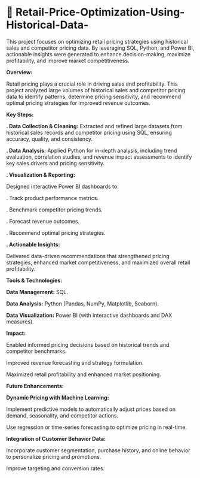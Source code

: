 # 🛒 Retail-Price-Optimization-Using-Historical-Data-


This project focuses on optimizing retail pricing strategies using historical sales and competitor pricing data. By leveraging SQL, Python, and Power BI, actionable insights were generated to enhance decision-making, maximize profitability, and improve market competitiveness.


**Overview:**

Retail pricing plays a crucial role in driving sales and profitability. This project analyzed large volumes of historical sales and competitor pricing data to identify patterns, determine pricing sensitivity, and recommend optimal pricing strategies for improved revenue outcomes.


 **Key Steps:**


**. Data Collection & Cleaning:** Extracted and refined large datasets from historical sales records and competitor pricing using SQL, ensuring accuracy, quality, and consistency.

**. Data Analysis:** Applied Python for in-depth analysis, including trend evaluation, correlation studies, and revenue impact assessments to identify key sales drivers and pricing sensitivity.

**. Visualization & Reporting:** 

  Designed interactive Power BI dashboards to:

. Track product performance metrics.

. Benchmark competitor pricing trends.

. Forecast revenue outcomes.

. Recommend optimal pricing strategies.

**. Actionable Insights:** 

Delivered data-driven recommendations that strengthened pricing strategies, enhanced market competitiveness, and maximized overall retail profitability.

**Tools & Technologies:**

**Data Management:** SQL.

**Data Analysis:** Python (Pandas, NumPy, Matplotlib, Seaborn).

**Data Visualization:** Power BI (with interactive dashboards and DAX measures).

**Impact:**

Enabled informed pricing decisions based on historical trends and competitor benchmarks.

Improved revenue forecasting and strategy formulation.

Maximized retail profitability and enhanced market positioning.

**Future Enhancements:**

**Dynamic Pricing with Machine Learning:**

Implement predictive models to automatically adjust prices based on demand, seasonality, and competitor actions.

Use regression or time-series forecasting to optimize pricing in real-time.

**Integration of Customer Behavior Data:**

Incorporate customer segmentation, purchase history, and online behavior to personalize pricing and promotions.

Improve targeting and conversion rates.
